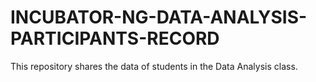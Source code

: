 # INCUBATOR-NG-DATA-ANALYSIS-PARTICIPANTS-RECORD
This repository shares the data of students in the Data Analysis class.
